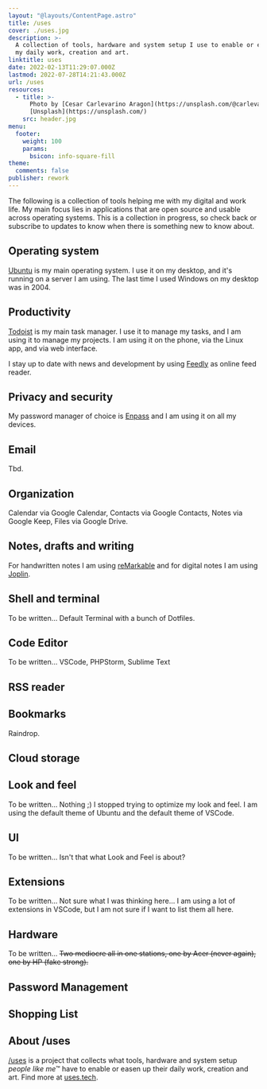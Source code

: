 ```yaml
---
layout: "@layouts/ContentPage.astro"
title: /uses
cover: ./uses.jpg
description: >-
  A collection of tools, hardware and system setup I use to enable or easen up
  my daily work, creation and art.
linktitle: uses
date: 2022-02-13T11:29:07.000Z
lastmod: 2022-07-28T14:21:43.000Z
url: /uses
resources:
  - title: >-
      Photo by [Cesar Carlevarino Aragon](https://unsplash.com/@carlevarino) via
      [Unsplash](https://unsplash.com/)
    src: header.jpg
menu:
  footer:
    weight: 100
    params:
      bsicon: info-square-fill
theme:
  comments: false
publisher: rework
---
```


The following is a collection of tools helping me with my digital and work life. My main focus lies in applications that are open source and usable across operating systems. This is a collection in progress, so check back or subscribe to updates to know when there is something new to know about.

## Operating system

[Ubuntu](https://ubuntu.com/) is my main operating system. I use it on my desktop, and it's running on a server I am using. The last time I used Windows on my desktop was in 2004.

## Productivity

[Todoist](https://todoist.com/) is my main task manager. I use it to manage my tasks, and I am using it to manage my projects. I am using it on the phone, via the Linux app, and via web interface.

I stay up to date with news and development by using [Feedly](https://feedly.com/) as online feed reader.

## Privacy and security

My password manager of choice is [Enpass](https://www.enpass.io/) and I am using it on all my devices.

## Email

Tbd.

## Organization

Calendar via Google Calendar, Contacts via Google Contacts, Notes via Google Keep, Files via Google Drive.

## Notes, drafts and writing

For handwritten notes I am using [reMarkable](https://remarkable.com) and for digital notes I am using [Joplin](https://joplinapp.org/).

## Shell and terminal

To be written… Default Terminal with a bunch of Dotfiles.

## Code Editor

To be written… VSCode, PHPStorm, Sublime Text

## RSS reader

## Bookmarks

Raindrop.

## Cloud storage

## Look and feel

To be written… Nothing ;) I stopped trying to optimize my look and feel. I am using the default theme of Ubuntu and the default theme of VSCode.

## UI

To be written… Isn't that what Look and Feel is about?

## Extensions

To be written… Not sure what I was thinking here… I am using a lot of extensions in VSCode, but I am not sure if I want to list them all here.

## Hardware

To be written… ~~Two mediocre all in one stations, one by Acer (never again), one by HP (fake strong).~~

## Password Management

## Shopping List

## About /uses

[/uses](https://github.com/wesbos/awesome-uses) is a project that collects what tools, hardware and system setup _people like me_&trade; have to enable or easen up their daily work, creation and art. Find more at [uses.tech](https://uses.tech/).
